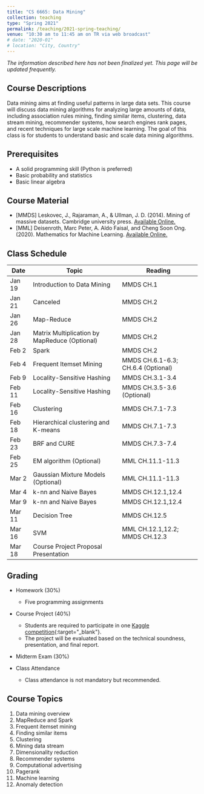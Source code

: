 ```yaml
---
title: "CS 6665: Data Mining"
collection: teaching
type: "Spring 2021"
permalink: /teaching/2021-spring-teaching/
venue: "10:30 am to 11:45 am on TR via web broadcast"
# date: "2020-01"
# location: "City, Country"
---
```


*The information described here has not been finalized yet. This page will be updated frequently.*

## Course Descriptions
Data mining aims at finding useful patterns in large data sets. This course will discuss data mining algorithms for analyzing large amounts of data, including association rules mining, finding similar items, clustering, data stream mining, recommender systems, how search engines rank pages, and recent techniques for large scale machine learning. The goal of this class is for students to understand basic and scale data mining algorithms.

## Prerequisites
- A solid programming skill (Python is preferred)
- Basic probability and statistics
- Basic linear algebra

## Course Material
- [MMDS] Leskovec, J., Rajaraman, A., & Ullman, J. D. (2014). Mining of massive datasets. Cambridge university press. [Available Online.](http://www.mmds.org/)
- [MML] Deisenroth, Marc Peter, A. Aldo Faisal, and Cheng Soon Ong. (2020). Mathematics for Machine Learning. [Available Online.](https://mml-book.github.io/)


## Class Schedule

| Date   | Topic                       | Reading           |
|--------|-----------------------------|-------------------|
| Jan 19  | Introduction to Data Mining | MMDS CH.1         |
| Jan 21  | Canceled                  | MMDS CH.2         |
| Jan 26 | Map-Reduce      | MMDS CH.2         |
| Jan 28 | Matrix Multiplication by MapReduce (Optional)    | MMDS CH.2   |
| Feb 2  | Spark    | MMDS CH.2   |
| Feb 4  | Frequent Itemset Mining    | MMDS CH.6.1-6.3; CH.6.4 (Optional)   |
| Feb 9 | Locality-Sensitive Hashing  | MMDS CH.3.1-3.4   |
| Feb 11 | Locality-Sensitive Hashing  | MMDS CH.3.5-3.6 (Optional)  |
| Feb 16 | Clustering                  | MMDS CH.7.1-7.3   |
| Feb 18 | Hierarchical clustering and K-means        | MMDS CH.7.1-7.3   |
| Feb 23 | BRF and CURE                | MMDS CH.7.3-7.4  |
| Feb 25 | EM algorithm (Optional)     | MML CH.11.1-11.3 |
| Mar 2  | Gaussian Mixture Models (Optional)    |  MML CH.11.1-11.3  |
| Mar 4  | k-nn and Naive Bayes        | MMDS CH.12.1,12.4 |
| Mar 9  | k-nn and Naive Bayes        | MMDS CH.12.1,12.4 |
| Mar 11 | Decision Tree               | MMDS CH.12.5      |
| Mar 16 | SVM                         | MML CH.12.1,12.2; MMDS CH.12.3  |
| Mar 18 | Course Project Proposal Presentation  |   |




## Grading
- Homework (30%)
    - Five programming assignments
- Course Project (40%)
    - Students are required to participate in one [Kaggle competition](https://www.kaggle.com/competitions){:target="_blank"}.
    - The project will be evaluated based on the technical soundness, presentation, and final report.
- Midterm Exam (30%)
    
- Class Attendance
    - Class attendance is not mandatory but recommended.

## Course Topics
1. Data mining overview
2. MapReduce and Spark
3. Frequent itemset mining
4. Finding similar items
5. Clustering
6. Mining data stream
7. Dimensionality reduction
8. Recommender systems
9. Computational advertising
10. Pagerank
11. Machine learning
12. Anomaly detection

